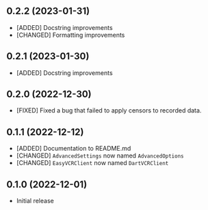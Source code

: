 ## 0.2.2 (2023-01-31)
- [ADDED] Docstring improvements
- [CHANGED] Formatting improvements

## 0.2.1 (2023-01-30)
- [ADDED] Docstring improvements

## 0.2.0 (2022-12-30)
- [FIXED] Fixed a bug that failed to apply censors to recorded data.

## 0.1.1 (2022-12-12)
- [ADDED] Documentation to README.md
- [CHANGED] `AdvancedSettings` now named `AdvancedOptions`
- [CHANGED] `EasyVCRClient` now named `DartVCRClient`

## 0.1.0 (2022-12-01)
- Initial release
